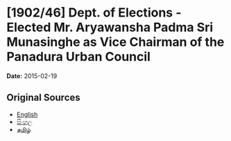 # [1902/46] Dept. of Elections - Elected Mr. Aryawansha Padma Sri Munasinghe as Vice Chairman of the Panadura Urban Council

**Date:** 2015-02-19

## Original Sources

- [English](https://documents.gov.lk/view/extra-gazettes/2015/2/1902-46_E.pdf)
- [සිංහල](https://documents.gov.lk/view/extra-gazettes/2015/2/1902-46_S.pdf)
- [தமிழ்](https://documents.gov.lk/view/extra-gazettes/2015/2/1902-46_T.pdf)
